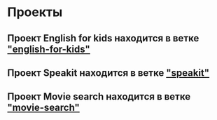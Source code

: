 # Проекты

## Проект English for kids находится в ветке ["english-for-kids"](https://github.com/rolling-scopes-school/ggnk-RS2020Q1/tree/english-for-kids)
## Проект Speakit находится в ветке ["speakit"](https://github.com/rolling-scopes-school/ggnk-RS2020Q1/tree/speakit)
## Проект Movie search находится в ветке ["movie-search"](https://github.com/rolling-scopes-school/ggnk-RS2020Q1/tree/movie-search)
